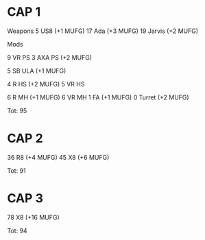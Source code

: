 # CAP 1

Weapons
5 US8 (+1 MUFG)
17 Ada (+3 MUFG)
19 Jarvis (+2 MUFG)

Mods

9 VR PS
3 AXA PS (+2 MUFG)

5 SB ULA (+1 MUFG)

4 R HS (+2 MUFG)
5 VR HS

6 R MH (+1 MUFG)
6 VR MH
1 FA (+1 MUFG)
0 Turret (+2 MUFG)

Tot: 95

# CAP 2

36 R8 (+4 MUFG)
45 X8 (+6 MUFG)

Tot: 91

# CAP 3

78 X8 (+16 MUFG)

Tot: 94

